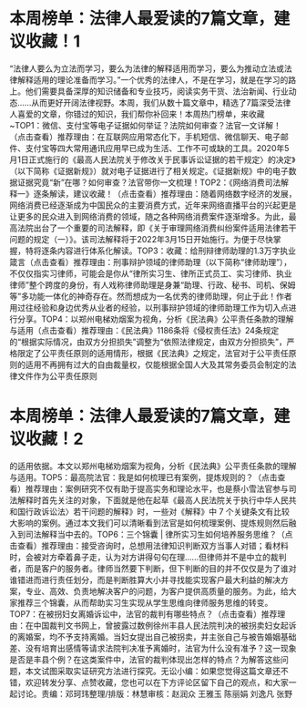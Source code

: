 # 本周榜单：法律人最爱读的7篇文章，建议收藏！1

“法律人要么为立法而学习，要么为法律的解释适用而学习，要么为推动立法或法律解释适用的理论准备而学习。”一个优秀的法律人，不是在学习，就是在学习的路上。他们需要具备深厚的知识储备和专业技巧，阅读实务干货、法治新闻、行业动态......从而更好开阔法律视野。本周，我们从数十篇文章中，精选了7篇深受法律人喜爱的文章，你错过的知识，我们帮你补回来！本周热门榜单，来收藏~TOP1：微信、支付宝等电子证据如何举证？法院如何审查？法官一文详解！（点击查看）推荐理由：在互联网应用常态化下，手机短信、微信聊天、电子邮件、支付宝等四大常用通讯应用早已成为生活、工作不可或缺的工具。2020年5月1日正式施行的《最高人民法院关于修改关于民事诉讼证据的若干规定〉的决定》（以下简称《证据新规》）就对电子证据进行了相关规定。《证据新规》中的电子数据证据究竟“新”在哪？如何审查？法官带你一文梳理！TOP2：《网络消费司法解释一》逐条解读，建议收藏！（点击查看）推荐理由：随着网络数字经济的发展，网络消费已经逐渐成为中国民众的主要消费方式，近年来网络直播平台的兴起更是让更多的民众进入到网络消费的领域，随之各种网络消费案件逐渐增多。为此，最高法院出台了一个重要的司法解释，即《关于审理网络消费纠纷案件适用法律若干问题的规定（一）》。该司法解释将于2022年3月15日开始施行。为便于尽快掌握，特将逐条内容进行体系化解读。TOP3：收藏：给刑辩律师助理的1.3万字执业箴言（点击查看）推荐理由：刑事辩护领域的律师助理（以下简称“律师助理”），不仅仅指实习律师，可能会是你从“律所实习生、律所正式员工、实习律师、执业律师”整个跨度的身份，有人戏称律师助理是身兼“助理、行政、秘书、司机、保姆等”多功能一体化的神奇存在。然而想成为一名优秀的律师助理，何止于此！作者用过往经验和身边优秀从业者的经验，以刑事辩护领域的律师助理工作为切入点进行分享。TOP4：以郑州电梯劝烟案为视角，分析《民法典》公平责任条款的理解与适用（点击查看）推荐理由：《民法典》1186条将《侵权责任法》24条规定的“根据实际情况，由双方分担损失”调整为“依照法律规定，由双方分担损失”，严格限定了公平责任原则的适用情形，根据《民法典》之规定，法官对于公平责任原则的适用不再拥有过大的自由裁量权，仅能根据全国人大及其常务委员会制定的法律文件作为公平责任原则

# 本周榜单：法律人最爱读的7篇文章，建议收藏！2

的适用依据。本文以郑州电梯劝烟案为视角，分析《民法典》公平责任条款的理解与适用。TOP5：最高院法官：我是如何梳理已有案例，提炼规则的？（点击查看）推荐理由：案例研究不仅有助于提高实务和理论水平，也是蔡小雪法官参与司法解释时首先关注的对象，下面就是他在起草《最高人民法院关于执行中华人民共和国行政诉讼法〉若干问题的解释》时，一些对《解释》中 7 个关键条文有比较大影响的案例。通过本文我们可以清晰看到法官是如何梳理案例、提炼规则然后融入到司法解释当中去的。TOP6：三个锦囊 | 律所实习生如何培养服务思维？（点击查看）推荐理由：接受咨询时，总想用法律知识判断双方当事人对错；看材料时，会被对方牵着鼻子走，认为对方讲得句句在理……但律师并不是中立的裁判者，而是客户的服务者。律师当然要下判断，但下判断的目的并不仅仅是为了谁对谁错进而进行责任划分，而是判断胜算大小并寻找能实现客户最大利益的解决方案，专业、高效、负责地解决客户的问题，为客户提供高质量的服务。为此，给大家推荐三个锦囊，从而帮助实习生实现从学生思维向律师服务思维的转变。TOP7：在被拐妇女离婚诉讼中，法官的裁判有哪些特点？（点击查看）推荐理由：在中国裁判文书网上，曾披露过数例徐州丰县人民法院判决的被拐卖妇女起诉的离婚案，均不予支持离婚。当妇女提出自己被拐卖，并主张自己与被告婚姻基础差、没有培育出感情等请求法院判决准予离婚时，法官为什么没有准予？这一现象是否是丰县个例？在这类案件中，法官的裁判体现出怎样的特点？为解答这些问题，本文试图采取实证研究方法进行探究。无讼小编：如果您觉得这篇文章还不错，欢迎转发分享、点赞收藏，您也可以在下方评论区留下自己的观点，和大家一起讨论。责编：邓珂玮整理/排版：林慧审核：赵润众 王雅玉 陈丽娟 刘逸凡 张野

